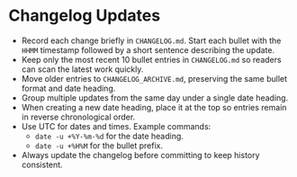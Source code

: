 Changelog Updates
=================

- Record each change briefly in `CHANGELOG.md`. Start each bullet with the
  `HHMM` timestamp followed by a short sentence describing the update.
- Keep only the most recent 10 bullet entries in `CHANGELOG.md` so readers can
  scan the latest work quickly.
- Move older entries to `CHANGELOG_ARCHIVE.md`, preserving the same bullet
  format and date heading.
- Group multiple updates from the same day under a single date heading.
- When creating a new date heading, place it at the top so entries remain in
  reverse chronological order.
- Use UTC for dates and times. Example commands:
  - `date -u +%Y-%m-%d` for the date heading.
  - `date -u +%H%M` for the bullet prefix.
- Always update the changelog before committing to keep history consistent.
